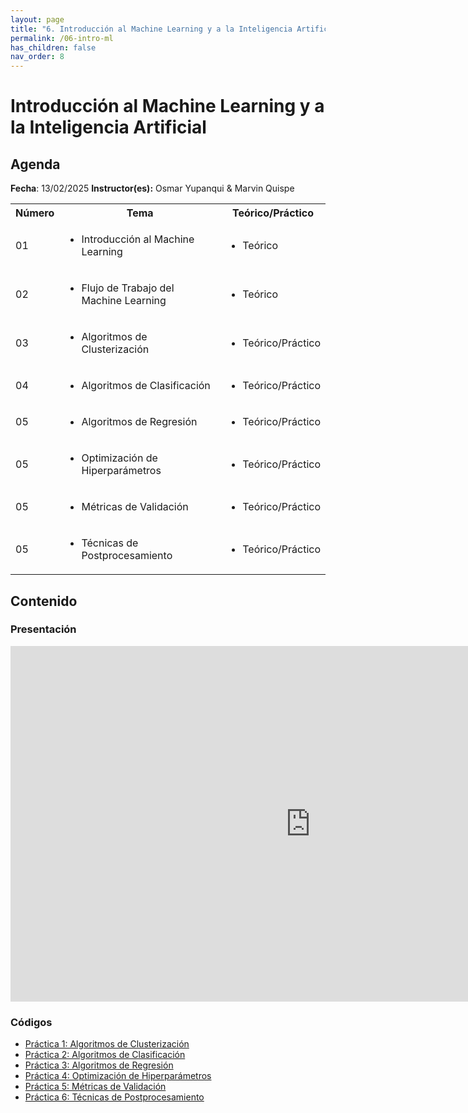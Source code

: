 ```yaml
---
layout: page
title: "6. Introducción al Machine Learning y a la Inteligencia Artificial"
permalink: /06-intro-ml
has_children: false
nav_order: 8
---
```




# Introducción al Machine Learning y a la Inteligencia Artificial

## Agenda
**Fecha**: 13/02/2025
**Instructor(es):** Osmar Yupanqui & Marvin Quispe

<table>
  <tbody>
    <tr>
      <th align="center">Número</th>
      <th align="center">Tema</th>
      <th align="center">Teórico/Práctico</th>
    </tr>
    <tr>
      <td>01</td>
      <td>
        <ul>
            <li>Introducción al Machine Learning</li>
        </ul>
      </td>
      <td>
        <ul>
            <li>Teórico</li>
        </ul>
      </td>
    </tr>
    <tr>
      <td>02</td>
      <td>
        <ul>
            <li>Flujo de Trabajo del Machine Learning</li>
        </ul>
      </td>
      <td>
        <ul>
            <li>Teórico</li>
        </ul>
      </td>
    </tr>
    <tr>
      <td>03</td>
      <td>
        <ul>
            <li>Algoritmos de Clusterización</li>
        </ul>
      </td>
      <td>
        <ul>
            <li>Teórico/Práctico</li>
        </ul>
      </td>
    </tr>
    <tr>
      <td>04</td>
      <td>
        <ul>
            <li>Algoritmos de Clasificación</li>
        </ul>
      </td>
      <td>
        <ul>
            <li>Teórico/Práctico</li>
        </ul>
      </td>
    </tr>
    <tr>
      <td>05</td>
      <td>
        <ul>
            <li>Algoritmos de Regresión</li>
        </ul>
      </td>
      <td>
        <ul>
            <li>Teórico/Práctico</li>
        </ul>
      </td>
    </tr>
    <tr>
      <td>05</td>
      <td>
        <ul>
            <li>Optimización de Hiperparámetros</li>
        </ul>
      </td>
      <td>
        <ul>
            <li>Teórico/Práctico</li>
        </ul>
      </td>
    </tr>
    <tr>
      <td>05</td>
      <td>
        <ul>
            <li>Métricas de Validación</li>
        </ul>
      </td>
      <td>
        <ul>
            <li>Teórico/Práctico</li>
        </ul>
      </td>
    </tr>
    <tr>
      <td>05</td>
      <td>
        <ul>
            <li>Técnicas de Postprocesamiento</li>
        </ul>
      </td>
      <td>
        <ul>
            <li>Teórico/Práctico</li>
        </ul>
      </td>
    </tr>
  </tbody>
</table>


## Contenido

### Presentación

<iframe src="https://docs.google.com/presentation/d/e/2PACX-1vTvlwgaYNN_NkDCFA3oTvyJH2bSUfJB8aR1j_WzKZmxGxyBNzHOcHUBNpbUtzPKAw/embed?start=false&loop=false&delayms=3000" frameborder="0" width="960" height="569" allowfullscreen="true" mozallowfullscreen="true" webkitallowfullscreen="true"></iframe>

### Códigos

<ul>
    <li><a href="https://code.earthengine.google.com/?scriptPath=users%2Fgis_acca%2FCITEproductivo_Taller2025%3ADia3%2F3.1%20Algoritmos%20de%20clusterizacion" target="_blank">Práctica 1: Algoritmos de Clusterización</a></li>
    <li><a href="https://code.earthengine.google.com/?scriptPath=users%2Fgis_acca%2FCITEproductivo_Taller2025%3ADia3%2F3.2%20Algoritmos%20de%20clasificacion" target="_blank">Práctica 2: Algoritmos de Clasificación</a></li>
    <li><a href="https://code.earthengine.google.com/?scriptPath=users%2Fgis_acca%2FCITEproductivo_Taller2025%3ADia3%2F3.3%20Algoritmos%20de%20regresion" target="_blank">Práctica 3: Algoritmos de Regresión</a></li>
    <li><a href="https://code.earthengine.google.com/?scriptPath=users%2Fgis_acca%2FCITEproductivo_Taller2025%3ADia3%2F3.4%20Optimizacion%20de%20hiperparametros" target="_blank">Práctica 4: Optimización de Hiperparámetros</a></li>
    <li><a href="https://code.earthengine.google.com/?scriptPath=users%2Fgis_acca%2FCITEproductivo_Taller2025%3ADia3%2F3.5%20Metricas%20de%20validacion" target="_blank">Práctica 5: Métricas de Validación</a></li>
    <li><a href="https://code.earthengine.google.com/?scriptPath=users%2Fgis_acca%2FCITEproductivo_Taller2025%3ADia3%2F3.6%20Tecnicas%20de%20postprocesamiento" target="_blank">Práctica 6: Técnicas de Postprocesamiento</a></li>
</ul>